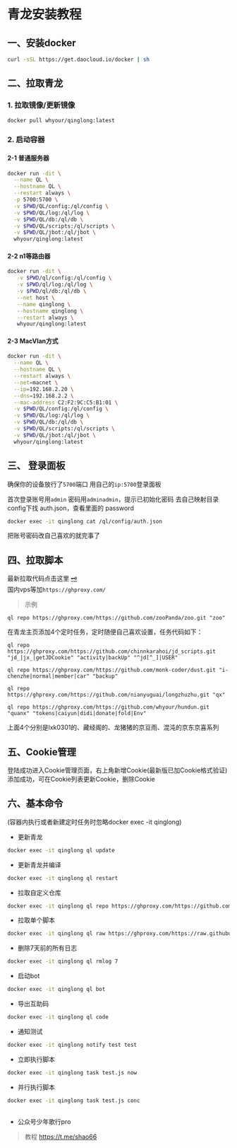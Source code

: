 # 青龙安装教程

## 一、安装docker

``` sh
curl -sSL https://get.daocloud.io/docker | sh
```


## 二、拉取青龙

### 1. 拉取镜像/更新镜像

``` sh
docker pull whyour/qinglong:latest
```

### 2. 启动容器 

#### 2-1 普通服务器

``` sh
docker run -dit \
  --name QL \
  --hostname QL \
  --restart always \
  -p 5700:5700 \
  -v $PWD/QL/config:/ql/config \
  -v $PWD/QL/log:/ql/log \
  -v $PWD/QL/db:/ql/db \
  -v $PWD/QL/scripts:/ql/scripts \
  -v $PWD/QL/jbot:/ql/jbot \
  whyour/qinglong:latest
```

#### 2-2 n1等路由器

``` sh
docker run -dit \
   -v $PWD/ql/config:/ql/config \
   -v $PWD/ql/log:/ql/log \
   -v $PWD/ql/db:/ql/db \
   --net host \
   --name qinglong \
   --hostname qinglong \
   --restart always \
   whyour/qinglong:latest
```

#### 2-3 MacVlan方式

``` sh
docker run -dit \
  --name QL \
  --hostname QL \
  --restart always \
  --net=macnet \
  --ip=192.168.2.20 \
  --dns=192.168.2.2 \
  --mac-address C2:F2:9C:C5:B1:01 \
  -v $PWD/QL/config:/ql/config \
  -v $PWD/QL/log:/ql/log \
  -v $PWD/QL/db:/ql/db \
  -v $PWD/QL/scripts:/ql/scripts \
  -v $PWD/QL/jbot:/ql/jbot \
  whyour/qinglong:latest
```


## 三、 登录面板

确保你的设备放行了`5700`端口
用自己的`ip:5700`登录面板

首次登录账号用`admin` 密码用`adminadmin`，提示已初始化密码
去自己映射目录config下找 auth.json，查看里面的 password

``` sh
docker exec -it qinglong cat /ql/config/auth.json
```

把账号密码改自己喜欢的就完事了


## 四、拉取脚本

最新拉取代码点击这里 [🗝](https://github.com/Orangemuse/VIP#-tasks)  
国内vps等加`https://ghproxy.com/`  
> 示例
```
ql repo https://ghproxy.com/https://github.com/zooPanda/zoo.git "zoo"
```

在青龙主页添加4个定时任务，定时随便自己喜欢设置，任务代码如下：

```
ql repo https://ghproxy.com/https://github.com/chinnkarahoi/jd_scripts.git "jd_|jx_|getJDCookie" "activity|backUp" "^jd[^_]|USER"
```

```
ql repo https://ghproxy.com/https://github.com/monk-coder/dust.git "i-chenzhe|normal|member|car" "backup"
```

```
ql repo https://ghproxy.com/https://github.com/nianyuguai/longzhuzhu.git "qx"
```

```
ql repo https://ghproxy.com/https://github.com/whyour/hundun.git "quanx" "tokens|caiyun|didi|donate|fold|Env"
```

上面4个分别是lxk0301的、藏经阁的、龙猪猪的京豆雨、混沌的京东京喜系列


## 五、Cookie管理

登陆成功进入Cookie管理页面，右上角新增Cookie(最新版已加Cookie格式验证)
添加成功，可在Cookie列表更新Cookie，删除Cookie


## 六、基本命令

(容器内执行或者新建定时任务时忽略docker exec -it qinglong)

- 更新青龙
``` sh
docker exec -it qinglong ql update
```

- 更新青龙并编译
``` sh
docker exec -it qinglong ql restart
```

- 拉取自定义仓库
``` sh
docker exec -it qinglong ql repo https://ghproxy.com/https://github.com/whyour/hundun.git "quanx" "tokens|caiyun|didi|donate|fold|Env"
```

- 拉取单个脚本
``` sh
docker exec -it qinglong ql raw https://ghproxy.com/https://raw.githubusercontent.com/moposmall/Script/main/Me/jx_cfd.js
```

- 删除7天前的所有日志
``` sh
docker exec -it qinglong ql rmlog 7
```

- 启动bot
``` sh
docker exec -it qinglong ql bot
```

- 导出互助码
``` sh
docker exec -it qinglong ql code
```

- 通知测试
``` sh
docker exec -it qinglong notify test test
```

- 立即执行脚本
``` sh
docker exec -it qinglong task test.js now
```

- 并行执行脚本
``` sh
docker exec -it qinglong task test.js conc
```


##
- 公众号少年歌行pro
> 教程 https://t.me/shao66
